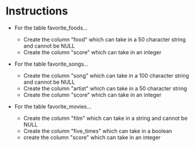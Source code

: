 # **Instructions**

* For the table favorite_foods...

  * Create the column "food" which can take in a 50 character string and cannot be NULL
  * Create the column "score" which can take in an integer

* For the table favorite_songs...

  * Create the column "song" which can take in a 100 character string and cannot be NULL
  * Create the column "artist" which can take in a 50 character string
  * Create the column "score" which can take in an integer

* For the table favorite_movies...

  * Create the column "film" which can take in a string and cannot be NULL
  * Create the column "five_times" which can take in a boolean
  * create the column "score" which can take in an integer

